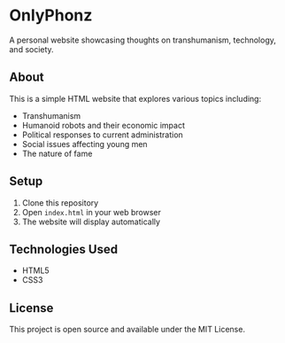 # OnlyPhonz

A personal website showcasing thoughts on transhumanism, technology, and society.

## About

This is a simple HTML website that explores various topics including:
- Transhumanism
- Humanoid robots and their economic impact
- Political responses to current administration
- Social issues affecting young men
- The nature of fame

## Setup

1. Clone this repository
2. Open `index.html` in your web browser
3. The website will display automatically

## Technologies Used

- HTML5
- CSS3

## License

This project is open source and available under the MIT License. 
